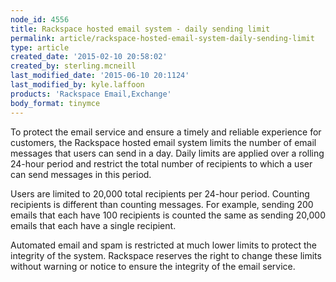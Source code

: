 ```yaml
---
node_id: 4556
title: Rackspace hosted email system - daily sending limit
permalink: article/rackspace-hosted-email-system-daily-sending-limit
type: article
created_date: '2015-02-10 20:58:02'
created_by: sterling.mcneill
last_modified_date: '2015-06-10 20:1124'
last_modified_by: kyle.laffoon
products: 'Rackspace Email,Exchange'
body_format: tinymce
---
```


To protect the email service and ensure a timely and reliable experience
for customers, the Rackspace hosted email system limits the number of
email messages that users can send in a day. Daily limits are applied
over a rolling 24-hour period and restrict the total number of
recipients to which a user can send messages in this period.

Users are limited to 20,000 total recipients per 24-hour period.
Counting recipients is different than counting messages. For example,
sending 200 emails that each have 100 recipients is counted the same as
sending 20,000 emails that each have a single recipient.

Automated email and spam is restricted at much lower limits to protect
the integrity of the system. Rackspace reserves the right to change
these limits without warning or notice to ensure the integrity of the
email service.

